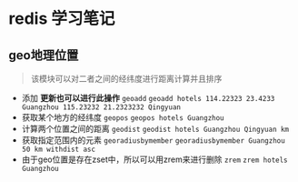 # redis 学习笔记

## geo地理位置

> 该模块可以对二者之间的经纬度进行距离计算并且排序

+  添加 **更新也可以进行此操作**  `geoadd` `geoadd hotels 114.22323 23.4233 Guangzhou 115.23232 21.2323232 Qingyuan`
+ 获取某个地方的经纬度 `geopos` `geopos hotels Guangzhou`
+ 计算两个位置之间的距离 `geodist` `geodist hotels Guangzhou Qingyuan km`
+ 获取指定范围内的元素 `georadiusbymember` `georadiusbymember Guangzhou 50 km withdist asc `
+ 由于geo位置是存在zset中，所以可以用zrem来进行删除 `zrem` `zrem hotels Guangzhou `